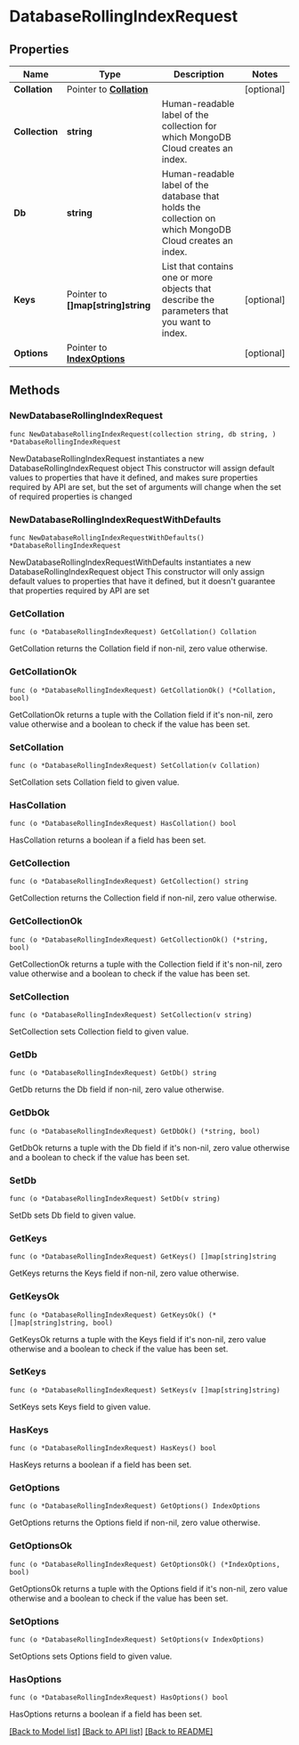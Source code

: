 # DatabaseRollingIndexRequest

## Properties

Name | Type | Description | Notes
------------ | ------------- | ------------- | -------------
**Collation** | Pointer to [**Collation**](Collation.md) |  | [optional] 
**Collection** | **string** | Human-readable label of the collection for which MongoDB Cloud creates an index. | 
**Db** | **string** | Human-readable label of the database that holds the collection on which MongoDB Cloud creates an index. | 
**Keys** | Pointer to **[]map[string]string** | List that contains one or more objects that describe the parameters that you want to index. | [optional] 
**Options** | Pointer to [**IndexOptions**](IndexOptions.md) |  | [optional] 

## Methods

### NewDatabaseRollingIndexRequest

`func NewDatabaseRollingIndexRequest(collection string, db string, ) *DatabaseRollingIndexRequest`

NewDatabaseRollingIndexRequest instantiates a new DatabaseRollingIndexRequest object
This constructor will assign default values to properties that have it defined,
and makes sure properties required by API are set, but the set of arguments
will change when the set of required properties is changed

### NewDatabaseRollingIndexRequestWithDefaults

`func NewDatabaseRollingIndexRequestWithDefaults() *DatabaseRollingIndexRequest`

NewDatabaseRollingIndexRequestWithDefaults instantiates a new DatabaseRollingIndexRequest object
This constructor will only assign default values to properties that have it defined,
but it doesn't guarantee that properties required by API are set

### GetCollation

`func (o *DatabaseRollingIndexRequest) GetCollation() Collation`

GetCollation returns the Collation field if non-nil, zero value otherwise.

### GetCollationOk

`func (o *DatabaseRollingIndexRequest) GetCollationOk() (*Collation, bool)`

GetCollationOk returns a tuple with the Collation field if it's non-nil, zero value otherwise
and a boolean to check if the value has been set.

### SetCollation

`func (o *DatabaseRollingIndexRequest) SetCollation(v Collation)`

SetCollation sets Collation field to given value.

### HasCollation

`func (o *DatabaseRollingIndexRequest) HasCollation() bool`

HasCollation returns a boolean if a field has been set.

### GetCollection

`func (o *DatabaseRollingIndexRequest) GetCollection() string`

GetCollection returns the Collection field if non-nil, zero value otherwise.

### GetCollectionOk

`func (o *DatabaseRollingIndexRequest) GetCollectionOk() (*string, bool)`

GetCollectionOk returns a tuple with the Collection field if it's non-nil, zero value otherwise
and a boolean to check if the value has been set.

### SetCollection

`func (o *DatabaseRollingIndexRequest) SetCollection(v string)`

SetCollection sets Collection field to given value.


### GetDb

`func (o *DatabaseRollingIndexRequest) GetDb() string`

GetDb returns the Db field if non-nil, zero value otherwise.

### GetDbOk

`func (o *DatabaseRollingIndexRequest) GetDbOk() (*string, bool)`

GetDbOk returns a tuple with the Db field if it's non-nil, zero value otherwise
and a boolean to check if the value has been set.

### SetDb

`func (o *DatabaseRollingIndexRequest) SetDb(v string)`

SetDb sets Db field to given value.


### GetKeys

`func (o *DatabaseRollingIndexRequest) GetKeys() []map[string]string`

GetKeys returns the Keys field if non-nil, zero value otherwise.

### GetKeysOk

`func (o *DatabaseRollingIndexRequest) GetKeysOk() (*[]map[string]string, bool)`

GetKeysOk returns a tuple with the Keys field if it's non-nil, zero value otherwise
and a boolean to check if the value has been set.

### SetKeys

`func (o *DatabaseRollingIndexRequest) SetKeys(v []map[string]string)`

SetKeys sets Keys field to given value.

### HasKeys

`func (o *DatabaseRollingIndexRequest) HasKeys() bool`

HasKeys returns a boolean if a field has been set.

### GetOptions

`func (o *DatabaseRollingIndexRequest) GetOptions() IndexOptions`

GetOptions returns the Options field if non-nil, zero value otherwise.

### GetOptionsOk

`func (o *DatabaseRollingIndexRequest) GetOptionsOk() (*IndexOptions, bool)`

GetOptionsOk returns a tuple with the Options field if it's non-nil, zero value otherwise
and a boolean to check if the value has been set.

### SetOptions

`func (o *DatabaseRollingIndexRequest) SetOptions(v IndexOptions)`

SetOptions sets Options field to given value.

### HasOptions

`func (o *DatabaseRollingIndexRequest) HasOptions() bool`

HasOptions returns a boolean if a field has been set.


[[Back to Model list]](../README.md#documentation-for-models) [[Back to API list]](../README.md#documentation-for-api-endpoints) [[Back to README]](../README.md)



